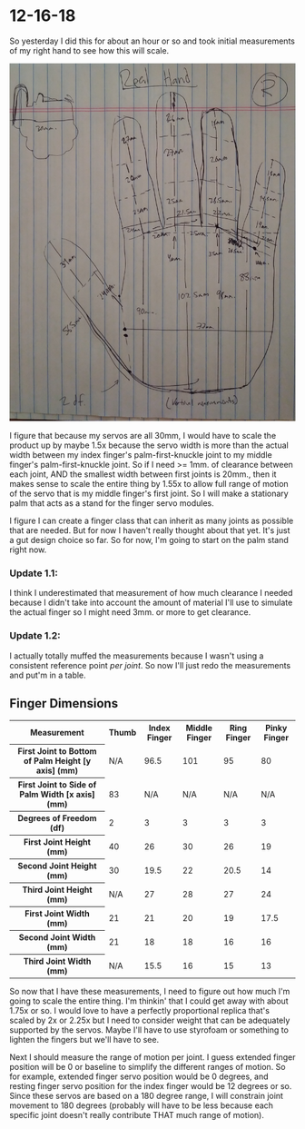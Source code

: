 # 12-16-18

So yesterday I did this for about an hour or so and took initial measurements of my right hand to see how this will scale. 

<img src="../img/dayOneHandMeasurements.jpg"/>

I figure that because my servos are all 30mm, I would have to scale the product up by maybe 1.5x because the servo width is more than the actual width between my index finger's palm-first-knuckle joint to my middle finger's palm-first-knuckle joint. So if I need >= 1mm. of clearance between each joint, AND the smallest width between first joints is 20mm., then it makes sense to scale the entire thing by 1.55x to allow full range of motion of the servo that is my middle finger's first joint. So I will make a stationary palm that acts as a stand for the finger servo modules. 

I figure I can create a finger class that can inherit as many joints as possible that are needed. But for now I haven't really thought about that yet. It's just a gut design choice so far. So for now, I'm going to start on the palm stand right now.

### Update 1.1: 

I think I underestimated that measurement of how much clearance I needed because I didn't take into account the amount of material I'll use to simulate the actual finger so I might need 3mm. or more to get clearance. 

### Update 1.2: 

I actually totally muffed the measurements because I wasn't using a consistent reference point <i>per joint</i>. So now I'll just redo the measurements and put'm in a table.

## Finger Dimensions
<table>
  <tr>
    <th> Measurement </th>
    <th> Thumb </th>
    <th> Index Finger </th>
    <th> Middle Finger </th>
    <th> Ring Finger </th>
    <th> Pinky Finger </th>
  </tr>
  <tr>
    <th> First Joint to Bottom of Palm Height [y axis] (mm) </th>
    <td> N/A </td>
    <td> 96.5 </td>
    <td> 101 </td>
    <td> 95 </td>
    <td> 80 </td>    
  </tr>
  <tr>
    <th> First Joint to Side of Palm Width [x axis] (mm) </th>
    <td> 83 </td>
    <td> N/A </td>
    <td> N/A </td>
    <td> N/A </td>
    <td> N/A </td>    
  </tr>
  <tr>
    <th> Degrees of Freedom (df) </th>
    <td> 2 </td>
    <td> 3 </td>
    <td> 3 </td>
    <td> 3 </td>
    <td> 3 </td>    
  </tr>
  <tr>
    <th> First Joint Height (mm) </th>
    <td> 40 </td>
    <td> 26 </td>
    <td> 30 </td>
    <td> 26 </td>
    <td> 19 </td>    
  </tr>
  <tr>
    <th> Second Joint Height (mm) </th>
    <td> 30 </td>
    <td> 19.5 </td>
    <td> 22 </td>
    <td> 20.5 </td>
    <td> 14 </td>    
  </tr>
  <tr>
    <th> Third Joint Height (mm) </th>
    <td> N/A </td>
    <td> 27 </td>
    <td> 28 </td>
    <td> 27 </td>
    <td> 24 </td>    
  </tr>
  <tr>
    <th> First Joint Width (mm) </th>
    <td> 21 </td>
    <td> 21 </td>
    <td> 20 </td>
    <td> 19 </td>
    <td> 17.5 </td>    
  </tr>
  <tr>
    <th> Second Joint Width (mm) </th>
    <td> 21 </td>
    <td> 18 </td>
    <td> 18 </td>
    <td> 16 </td>
    <td> 16 </td>    
  </tr>
  <tr>
    <th> Third Joint Width (mm) </th>
    <td> N/A </td>
    <td> 15.5 </td>
    <td> 16 </td>
    <td> 15 </td>
    <td> 13 </td>    
  </tr>
</table>

So now that I have these measurements, I need to figure out how much I'm going to scale the entire thing. I'm thinkin' that I could get away with about 1.75x or so. I would love to have a perfectly proportional replica that's scaled by 2x or 2.25x but I need to consider weight that can be adequately supported by the servos. Maybe I'll have to use styrofoam or something to lighten the fingers but we'll have to see.

Next I should measure the range of motion per joint. I guess extended finger position will be 0 or baseline to simplify the different ranges of motion. So for example, extended finger servo position would be 0 degrees, and resting finger servo position for the index finger would be 12 degrees or so. Since these servos are based on a 180 degree range, I will constrain joint movement to 180 degrees (probably will have to be less because each specific joint doesn't really contribute THAT much range of motion).
